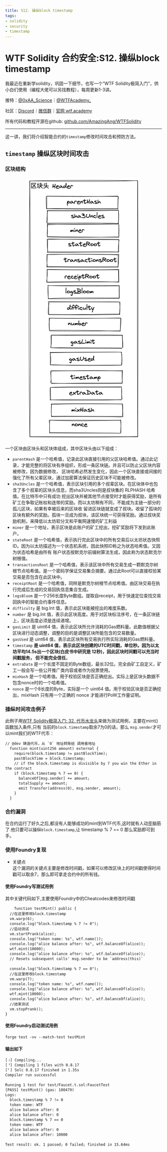 ```yaml
---
title: S12. 操纵block timestamp
tags:
- solidity
- security
- timestamp
---
```


# WTF Solidity 合约安全:S12. 操纵block timestamp
我最近在重新学solidity，巩固一下细节，也写一个“WTF Solidity极简入门”，供小白们使用（编程大佬可以另找教程），每周更新1-3讲。

推特：[@0xAA_Science](https://twitter.com/0xAA_Science)｜[@WTFAcademy_](https://twitter.com/WTFAcademy_)

社区：[Discord](https://discord.wtf.academy)｜[微信群](https://docs.google.com/forms/d/e/1FAIpQLSe4KGT8Sh6sJ7hedQRuIYirOoZK_85miz3dw7vA1-YjodgJ-A/viewform?usp=sf_link)｜[官网 wtf.academy](https://wtf.academy)

所有代码和教程开源在github: [github.com/AmazingAng/WTFSolidity](https://github.com/AmazingAng/WTFSolidity)

-----

这一讲，我们将介绍智能合约的`timestamp`修改时间攻击和预防方法。

## `timestamp` 操纵区块时间攻击
### 区块结构
<div align="center"><img src="img/区块头.png"></div>

一个区块由区块头和区块体组成，其中区块头由以下组成：
* `parentHash`
  是一个哈希值，记录此区块直接引用的父区块哈希值。通过此记录，才能完整的将区块有序组织，形成一条区块链。并且可以防止父区块内容被修改，因为数据修改，
区块哈希必然发生变化，因此一个区块直接或间接的强化了所有父辈区块，通过加密算法保证历史区块不可能被修改。
* `sha3Uncles`
  是一个哈希值，表示区块引用的多个叔辈区块。在区块体中也包含了多个叔辈的区块头信息，而sha3Uncles则是叔块集的 RLPHASH 哈希值。在比特币中只有成功
挖出区块并被其他节点接受时才能获得奖励，是所有矿工在争取记账权和连带的奖励。而以太坊稍有不同，不能成为主链一部分的孤儿区块，如果有幸被后来的区块收
留进区块链就变成了叔块。收留了孤块的区块有额外的奖励。孤块一旦成为叔块，该区块统一可获得奖励。通过叔块奖励机制，来降低以太坊软分叉和平衡网速慢的矿工利益
* `miner`
  是一个地址，表示区块是此账户的矿工挖出，挖矿奖励将下发到此账户。
* `stateRoot`
  是一个哈希值，表示执行完此区块中的所有交易后以太坊状态快照ID。因为以太坊描述为一个状态机系统，因此快照ID称之为状态哈希值。又因为状态哈希是由所有
账户状态按默克尔前缀树算法生成，因此称为状态默克尔树根值。
* `transactionsRoot`
  是一个哈希值，表示该区块中所有交易生成一颗默克尔树根节点哈希值。是一个密码学保证交易集合摘要。通过此Root可以直接校验某交易是否包含在此区块中。
* `receiptRoot`
  是一个哈希值，同样是默克尔树根节点哈希值。由区块交易在执行完成后生成的交易回执信息集合生成。
* `logsBloom`
  是一个256长度Byte数组。提取自receipt，用于快速定位查找交易回执中的智能合约事件信息。
* `difficulty`
  是 big.Int 值，表示此区块能被挖出的难度系数。
* `number`
  是 big.Int 值，表示此区块高度。用于对区块标注序号，在一条区块链上，区块高度必须是连续递增。
* `gasLimit`
  是 uint64 值，表示此区块所允许消耗的Gas燃料量。此数值根据父区块进行动态调整，调整的目的是调整区块所能包含的交易数量。
* `gasUsed`
  是 uint64 值，表示此区块所有交易执行所实际消耗的Gas燃料量。
* `timestamp`
  **是 uint64 值，表示此区块创建的UTC时间戳，单位秒。因为以太坊平均14.5s出一个区块(白皮书中研究是 12秒)，因此区块时间戳可以充当时间戳服务，
但不能完全信任**。
* `extraData`
  是一个长度不固定的Byte数组，最长32位。完全由矿工自定义，矿工一般会写一些公开推广类内容或者作为投票使用。
* `mixHash`
  是一个哈希值。用于校验区块是否正确挖出。实际上是区块头数据不包含nonce时的一个哈希值。
* `nonce`
  是一个8长度的Byte，实际是一个 uint64 值。用于校验区块是否正确挖出，mixHash 只有用一个正确的 nonce 才能进行PoW工作量证明。

### 操纵时间攻击例子
此例子用[WTF Solidity极简入门: 32. 代币水龙头](https://github.com/AmazingAng/WTF-Solidity/tree/main/32_Faucet)来做为测试用例，主要在mint()函数加入条件,只有 当前的`block.timestamp`取余7为0的话，那么
`msg.sender`才可以mint我们的WTF代币：
```solidity
// @dev 铸造代币，从 `0` 地址转账给 调用者地址
  function mint(uint256 amount) external {
    require(block.timestamp != pastBlockTime);
    pastBlockTime = block.timestamp;
    // if the block.timestamp is divisible by 7 you win the Ether in the contract
    if (block.timestamp % 7 == 0) {
      balanceOf[msg.sender] += amount;
      totalSupply += amount;
      emit Transfer(address(0), msg.sender, amount);
    }
  }
```
### 合约漏洞
在合约运行了好久之后,都没有人能够成功的mint到WTF代币,这时就有人动歪脑筋了.他只要可以操纵`block.timestamp`,让 timestamp % 7 == 0 那么奖励即可到手。

### 使用Foundry复现

* 关键点  
这个漏洞的关键点主要是修改时间戳，如果可以修改区块上的时间戳使得时间戳可以取余7，那么即可拿走合约中的所有钱。

#### 使用Foundry写测试用例
其中关键代码如下,主要使用Foundry中的Cheatcodes来修改时间戳
```solidity
    function testMint() public {
  //在这里修改block.timestamp
  vm.warp(6);
  console.log("block.timestamp % 7 != 0");
  //启动测试
  vm.startPrank(alice);
  console.log("token name: %s", wtf.name());
  console.log("alice balance after: %s", wtf.balanceOf(alice));
  wtf.mint(10000);
  console.log("alice balance after: %s", wtf.balanceOf(alice));
  // Resets subsequent calls' msg.sender to be `address(this)`

  console.log("block.timestamp % 7 == 0");
  //在这里修改block.timestamp
  vm.warp(7);
  console.log("token name: %s", wtf.name());
  console.log("alice balance after: %s", wtf.balanceOf(alice));
  wtf.mint(10000);
  console.log("alice balance after: %s", wtf.balanceOf(alice));
  //结束测试
  vm.stopPrank();
}
```
#### 使用Foundry启动测试用例
```shell
forge test -vv --match-test testMint
```
#### 输出如下
```shell
[⠰] Compiling...
[⠘] Compiling 1 files with 0.8.17
[⠃] Solc 0.8.17 finished in 1.35s
Compiler run successful

Running 1 test for test/Faucet.t.sol:FaucetTest
[PASS] testMint() (gas: 100479)
Logs:
  block.timestamp % 7 != 0
  token name: WTF
  alice balance after: 0
  alice balance after: 0
  block.timestamp % 7 == 0
  token name: WTF
  alice balance after: 0
  alice balance after: 10000

Test result: ok. 1 passed; 0 failed; finished in 15.64ms
```